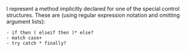 I represent a method implicitly declared for one of the special control structures. These are (using regular expression notation and omitting argument lists):

	- if then ( elseif then )* else?
	- match case+
	- try catch * finally?